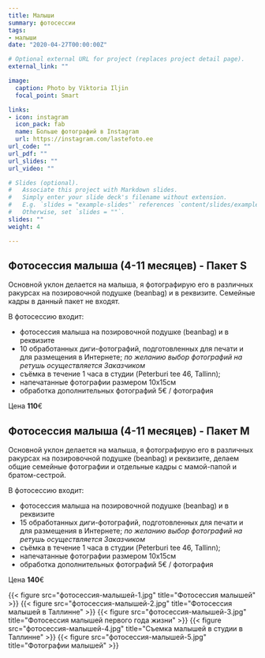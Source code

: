 ```yaml
---
title: Малыши
summary: фотосессии
tags:
- малыши
date: "2020-04-27T00:00:00Z"

# Optional external URL for project (replaces project detail page).
external_link: ""

image:
  caption: Photo by Viktoria Iljin
  focal_point: Smart

links:
- icon: instagram
  icon_pack: fab
  name: Больше фотографий в Instagram 
  url: https://instagram.com/lastefoto.ee
url_code: ""
url_pdf: ""
url_slides: ""
url_video: ""

# Slides (optional).
#   Associate this project with Markdown slides.
#   Simply enter your slide deck's filename without extension.
#   E.g. `slides = "example-slides"` references `content/slides/example-slides.md`.
#   Otherwise, set `slides = ""`.
slides: ""
weight: 4

---
```


## Фотосессия малыша (4-11 месяцев) - Пакет S 

Основной уклон делается на малыша, я фотографирую его в различных ракурсах на позировочной подушке (beanbag) и в реквизите. Семейные кадры в данный пакет не входят.

В фотосессию входит:
* фотосессия малыша на позировочной подушке (beanbag) и в реквизите
* 10 обработанных диги-фотографий, подготовленных для печати и для размещения в Интернете;
_по желанию выбор фотографий на ретушь осуществляется Заказчиком_
* съёмка в течение 1 часа в студии (Peterburi tee 46, Tallinn);
* напечатанные фотографии размером 10х15см
* обработка дополнительных фотографий 5€ / фотография

Цена **110**€ 


## Фотосессия малыша (4-11 месяцев) - Пакет М 

Основной уклон делается на малыша, я фотографирую его в различных ракурсах на позировочной подушке (beanbag) и реквизите, делаем общие семейные фотографии и отдельные кадры с мамой-папой и братом-сестрой.  

В фотосессию входит:
* фотосессия малыша на позировочной подушке (beanbag) и в реквизите
* 15 обработанных диги-фотографий, подготовленных для печати и для размещения в Интернете;
_по желанию выбор фотографий на ретушь осуществляется Заказчиком_
* съёмка в течение 1 часа в студии (Peterburi tee 46, Tallinn);
* напечатанные фотографии размером 10х15см
* обработка дополнительных фотографий 5€ / фотография

Цена **140**€ 

{{< figure src="фотосессия-малышей-1.jpg" title="Фотосессия малышей" >}}
{{< figure src="фотосессия-малышей-2.jpg" title="Фотосессия малышей в Таллинне" >}}
{{< figure src="фотосессия-малышей-3.jpg" title="Фотосессия малышей первого года жизни" >}}
{{< figure src="фотосессия-малышей-4.jpg" title="Съемка малышей в студии в Таллинне" >}}
{{< figure src="фотосессия-малышей-5.jpg" title="Фотографии малышей" >}}